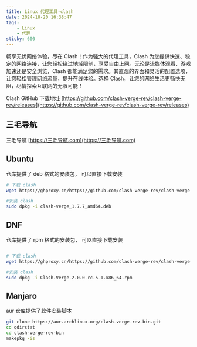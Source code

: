 ```yaml
---
title: Linux 代理工具-clash
date: 2024-10-20 16:38:47
tags:
	- Linux
	- 代理
sticky: 600
---
```


畅享无忧网络体验，尽在 Clash！作为强大的代理工具，Clash 为您提供快速、稳定的网络连接，让您轻松绕过地域限制，享受自由上网。无论是流媒体观看、游戏加速还是安全浏览，Clash 都能满足您的需求。其直观的界面和灵活的配置选项，让您轻松管理网络流量，提升在线体验。选择 Clash，让您的网络生活更畅快无阻，尽情探索互联网的无限可能！

<!-- more -->


Clash GitHub 下载地址 [https://github.com/clash-verge-rev/clash-verge-rev/releases](https://github.com/clash-verge-rev/clash-verge-rev/releases)


## 三毛导航

三毛导航 [https://三毛导航.com](https://三毛导航.com)

## Ubuntu

仓库提供了 deb 格式的安装包， 可以直接下载安装

```bash
# 下载 clash
wget https://ghproxy.cn/https://github.com/clash-verge-rev/clash-verge-rev/releases/download/v1.7.7/clash-verge_1.7.7_amd64.deb

#安装 clash
sudo dpkg -i clash-verge_1.7.7_amd64.deb
```


## DNF

仓库提供了 rpm 格式的安装包， 可以直接下载安装

```bash

# 下载 clash
wget https://ghproxy.cn/https://github.com/clash-verge-rev/clash-verge-rev/releases/download/alpha/Clash.Verge-2.0.0-rc.5-1.x86_64.rpm

#安装 clash
sudo dpkg -i Clash.Verge-2.0.0-rc.5-1.x86_64.rpm
```


## Manjaro

aur 仓库提供了软件安装脚本

```bash
git clone https://aur.archlinux.org/clash-verge-rev-bin.git
cd qdirstat
cd clash-verge-rev-bin
makepkg -is
```

